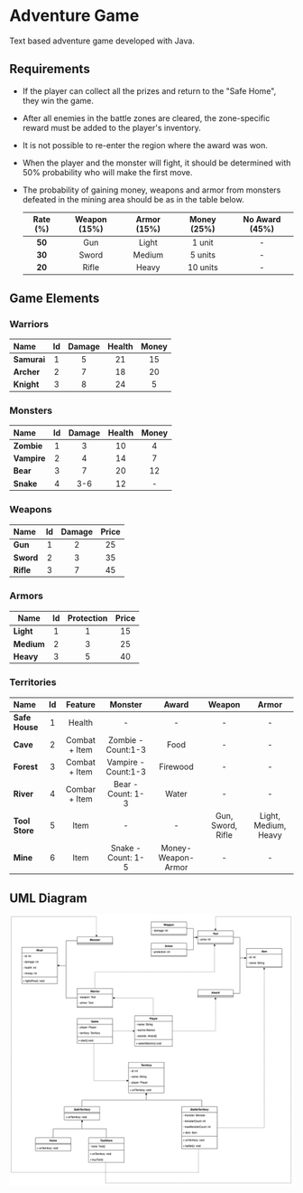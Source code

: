 # Adventure Game

Text based adventure game developed with Java.

## Requirements

- If the player can collect all the prizes and return to the "Safe Home", they win the game.

- After all enemies in the battle zones are cleared, the zone-specific reward must be added to the player's inventory.

- It is not possible to re-enter the region where the award was won.

- When the player and the monster will fight, it should be determined with 50% probability who will make the first move.

- The probability of gaining money, weapons and armor from monsters defeated in the mining area should be as in the table below.

    | **Rate (%)** | **Weapon (15%)** | **Armor (15%)** | **Money (25%)** | **No Award (45%)** |
    |:------------:|:----------------:|:---------------:|:---------------:|:------------------:|
    |    **50**    |        Gun       |      Light      |      1 unit     |          -         |
    |    **30**    |       Sword      |      Medium     |     5 units     |          -         |
    |    **20**    |       Rifle      |      Heavy      |     10 units    |          -         |

## Game Elements

### Warriors

|     Name    | Id | Damage | Health | Money |
|:------------|:--:|:------:|:------:|:-----:|
| **Samurai** |  1 |    5   |   21   |   15  |
| **Archer**  |  2 |    7   |   18   |   20  |
| **Knight**  |  3 |    8   |   24   |   5   |

### Monsters

|     Name    | Id | Damage | Health | Money |
|:------------|:--:|:------:|:------:|:-----:|
| **Zombie**  |  1 |    3   |   10   |   4   |
| **Vampire** |  2 |    4   |   14   |   7   |
| **Bear**    |  3 |    7   |   20   |   12  |
| **Snake**   |  4 |   3-6  |   12   |   -  |

### Weapons

|    Name   | Id | Damage | Price |
|:----------|:--:|:------:|:-----:|
| **Gun**   |  1 |    2   |   25  |
| **Sword** |  2 |    3   |   35  |
| **Rifle** |  3 |    7   |   45  |

### Armors

| Name       | Id | Protection  | Price |
|------------|:--:|:-----------:|:-----:|
| **Light**  |  1 |      1      |   15  |
| **Medium** |  2 |      3      |   25  |
| **Heavy**  |  3 |      5      |   40  |

### Territories

|      Name      |  Id | Feature          | Monster             | Award              | Weapon            | Armor                 |
|:---------------|:---:|:----------------:|:-------------------:|:------------------:|:-----------------:|:---------------------:|
| **Safe House** |  1  | Health           | -                   | -                  | -                 | -                     |
| **Cave**       |  2  | Combat + Item    | Zombie - Count:1-3  | Food               | -                 | -                     |
| **Forest**     |  3  | Combat + Item    | Vampire - Count:1-3 | Firewood           | -                 | -                     |
| **River**      |  4  | Combar + Item    | Bear - Count: 1-3   | Water              | -                 | -                     |
| **Tool Store** |  5  | Item             | -                   | -                  | Gun, Sword, Rifle | Light, Medium, Heavy  |
| **Mine**       |  6  | Item             | Snake - Count: 1-5  | Money-Weapon-Armor | -                 | -                     |

## UML Diagram

![adventure-game-uml](images/adventure-game-uml.png)